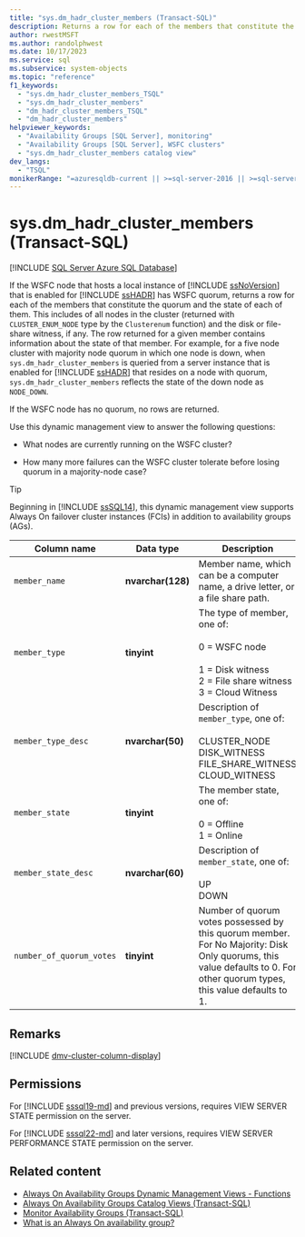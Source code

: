 ```yaml
---
title: "sys.dm_hadr_cluster_members (Transact-SQL)"
description: Returns a row for each of the members that constitute the WSFC quorum, and the state of each of them.
author: rwestMSFT
ms.author: randolphwest
ms.date: 10/17/2023
ms.service: sql
ms.subservice: system-objects
ms.topic: "reference"
f1_keywords:
  - "sys.dm_hadr_cluster_members_TSQL"
  - "sys.dm_hadr_cluster_members"
  - "dm_hadr_cluster_members_TSQL"
  - "dm_hadr_cluster_members"
helpviewer_keywords:
  - "Availability Groups [SQL Server], monitoring"
  - "Availability Groups [SQL Server], WSFC clusters"
  - "sys.dm_hadr_cluster_members catalog view"
dev_langs:
  - "TSQL"
monikerRange: "=azuresqldb-current || >=sql-server-2016 || >=sql-server-linux-2017"
---
```

# sys.dm_hadr_cluster_members (Transact-SQL)

[!INCLUDE [SQL Server Azure SQL Database](../../includes/applies-to-version/sql-asdb.md)]

If the WSFC node that hosts a local instance of [!INCLUDE [ssNoVersion](../../includes/ssnoversion-md.md)] that is enabled for [!INCLUDE [ssHADR](../../includes/sshadr-md.md)] has WSFC quorum, returns a row for each of the members that constitute the quorum and the state of each of them. This includes of all nodes in the cluster (returned with `CLUSTER_ENUM_NODE` type by the `Clusterenum` function) and the disk or file-share witness, if any. The row returned for a given member contains information about the state of that member. For example, for a five node cluster with majority node quorum in which one node is down, when `sys.dm_hadr_cluster_members` is queried from a server instance that is enabled for [!INCLUDE [ssHADR](../../includes/sshadr-md.md)] that resides on a node with quorum, `sys.dm_hadr_cluster_members` reflects the state of the down node as `NODE_DOWN`.

If the WSFC node has no quorum, no rows are returned.

Use this dynamic management view to answer the following questions:

- What nodes are currently running on the WSFC cluster?

- How many more failures can the WSFC cluster tolerate before losing quorum in a majority-node case?

> [!TIP]  
> Beginning in [!INCLUDE [ssSQL14](../../includes/sssql14-md.md)], this dynamic management view supports Always On failover cluster instances (FCIs) in addition to availability groups (AGs).

| Column name | Data type | Description |
| --- | --- | --- |
| `member_name` | **nvarchar(128)** | Member name, which can be a computer name, a drive letter, or a file share path. |
| `member_type` | **tinyint** | The type of member, one of:<br /><br />0 = WSFC node<br /><br />1 = Disk witness<br />2 = File share witness<br />3 = Cloud Witness |
| `member_type_desc` | **nvarchar(50)** | Description of `member_type`, one of:<br /><br />CLUSTER_NODE<br />DISK_WITNESS<br />FILE_SHARE_WITNESS<br />CLOUD_WITNESS |
| `member_state` | **tinyint** | The member state, one of:<br /><br />0 = Offline<br />1 = Online |
| `member_state_desc` | **nvarchar(60)** | Description of `member_state`, one of:<br /><br />UP<br />DOWN |
| `number_of_quorum_votes` | **tinyint** | Number of quorum votes possessed by this quorum member. For No Majority: Disk Only quorums, this value defaults to 0. For other quorum types, this value defaults to 1. |

## Remarks

[!INCLUDE [dmv-cluster-column-display](../includes/dmv-cluster-column-display.md)]

## Permissions

For [!INCLUDE [sssql19-md](../../includes/sssql19-md.md)] and previous versions, requires VIEW SERVER STATE permission on the server.

For [!INCLUDE [sssql22-md](../../includes/sssql22-md.md)] and later versions, requires VIEW SERVER PERFORMANCE STATE permission on the server.

## Related content

- [Always On Availability Groups Dynamic Management Views - Functions](always-on-availability-groups-dynamic-management-views-functions.md)
- [Always On Availability Groups Catalog Views (Transact-SQL)](../system-catalog-views/always-on-availability-groups-catalog-views-transact-sql.md)
- [Monitor Availability Groups (Transact-SQL)](../../database-engine/availability-groups/windows/monitor-availability-groups-transact-sql.md)
- [What is an Always On availability group?](../../database-engine/availability-groups/windows/overview-of-always-on-availability-groups-sql-server.md)
